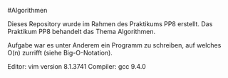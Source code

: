 #Algorithmen

Dieses Repository wurde im Rahmen des Praktikums PP8 erstellt.
Das Praktikum PP8 behandelt das Thema Algorithmen.

Aufgabe war es unter Anderem ein Programm zu schreiben, auf welches 
O(n) zurrifft (siehe Big-O-Notation).

Editor: vim version 8.1.3741
Compiler: gcc 9.4.0 
